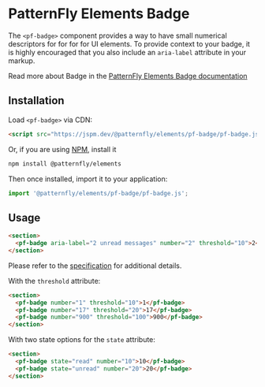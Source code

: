 # PatternFly Elements Badge
         
The `<pf-badge>` component provides a way to have small numerical descriptors for 
for for for UI elements. To provide context to your badge, it is highly 
encouraged that you also include an `aria-label` attribute in your markup.

Read more about Badge in the [PatternFly Elements Badge documentation](https://patternflyelements.org/components/badge)

##  Installation

Load `<pf-badge>` via CDN:

```html
<script src="https://jspm.dev/@patternfly/elements/pf-badge/pf-badge.js"></script>
```

Or, if you are using [NPM](https://npm.im), install it

```bash
npm install @patternfly/elements
```

Then once installed, import it to your application:

```js
import '@patternfly/elements/pf-badge/pf-badge.js';
```

## Usage

```html
<section>
  <pf-badge aria-label="2 unread messages" number="2" threshold="10">2</pf-badge>
</section>
```

Please refer to the [specification](https://www.w3.org/TR/wai-aria/#aria-label) for additional details.

With the `threshold` attribute:

```html
<section>
  <pf-badge number="1" threshold="10">1</pf-badge>
  <pf-badge number="17" threshold="20">17</pf-badge>
  <pf-badge number="900" threshold="100">900</pf-badge>
</section>
```

With two state options for the `state` attribute:

```html
<section>
  <pf-badge state="read" number="10">10</pf-badge>
  <pf-badge state="unread" number="20">20</pf-badge>
</section>
```

